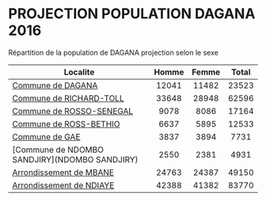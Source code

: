 # PROJECTION POPULATION DAGANA 2016
	
Répartition de la population de DAGANA projection selon le sexe
	
| Localite  | Homme | Femme | Total |
| --------- |:-----:|:-----:|:-----:|
| [Commune de DAGANA](DAGANA) | 12041 | 11482 | 23523 |
| [Commune de RICHARD-TOLL](RICHARD-TOLL) | 33648 | 28948 | 62596 |
| [Commune de ROSSO-SENEGAL](ROSSO-SENEGAL) | 9078 | 8086 | 17164 |
| [Commune de ROSS-BETHIO](ROSS-BETHIO) | 6637 | 5895 | 12533 |
| [Commune de GAE](GAE) | 3837 | 3894 | 7731 |
| [Commune de NDOMBO SANDJIRY](NDOMBO SANDJIRY) | 2550 | 2381 | 4931 |
| [Arrondissement de MBANE](MBANE) | 24763 | 24387 | 49150 |
| [Arrondissement de NDIAYE](NDIAYE) | 42388 | 41382 | 83770 |
